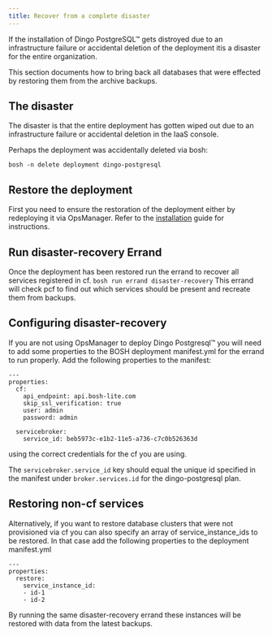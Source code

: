 ```yaml
---
title: Recover from a complete disaster
---
```


If the installation of Dingo PostgreSQL™ gets distroyed due to an infrastructure failure or accidental deletion of the deployment itis a disaster for the entire organization.

This section documents how to bring back all databases that were effected by restoring them from the archive backups.

## <a id="disaster-problem"></a>The disaster

The disaster is that the entire deployment has gotten wiped out due to an infrastructure failure or accidental deletion in the IaaS console.

Perhaps the deployment was accidentally deleted via bosh:

```
bosh -n delete deployment dingo-postgresql
```

## <a id="reinstall"></a>Restore the deployment

First you need to ensure the restoration of the deployment either by redeploying it via OpsManager. Refer to the [installation](installation.html) guide for instructions.

## <a id="run-errand"></a>Run disaster-recovery Errand

Once the deployment has been restored run the errand to recover all services registered in cf.
`bosh run errand disaster-recovery`
This errand will check pcf to find out which services should be present and recreate them from backups.

## <a id="configuring-disaster-recovery"></a>Configuring disaster-recovery
If you are not using OpsManager to deploy Dingo Postgresql™ you will need to add some properties to the BOSH deployment manifest.yml for the errand to run properly.
Add the following properties to the manifest:

```
---
properties:
  cf:
    api_endpoint: api.bosh-lite.com
    skip_ssl_verification: true
    user: admin
    password: admin

  servicebroker:
    service_id: beb5973c-e1b2-11e5-a736-c7c0b526363d

```

using the correct credentials for the cf you are using.

The `servicebroker.service_id` key should equal the unique id specified in the manifest under `broker.services.id` for the dingo-postgresql plan.

## <a id="non-cf-services"></a>Restoring non-cf services

Alternatively, if you want to restore database clusters that were not provisioned via cf you can also specify an array of service_instance_ids to be restored.
In that case add the following properties to the deployment manifest.yml

```
---
properties:
  restore:
    service_instance_id:
    - id-1
    - id-2
```

By running the same disaster-recovery errand these instances will be restored with data from the latest backups.
